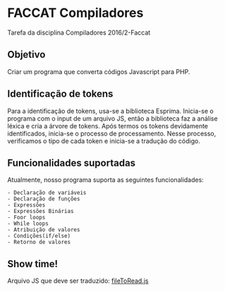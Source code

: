 # FACCAT Compiladores
Tarefa da disciplina Compiladores 2016/2-Faccat

## Objetivo
Criar um programa que converta códigos Javascript para PHP.

## Identificação de tokens
Para a identificação de tokens, usa-se a biblioteca Esprima. 
Inicia-se o programa com o input de um arquivo JS, então a biblioteca faz a análise léxica e cria a árvore de tokens.
Após termos os tokens devidamente identificados, inicia-se o processo de processamento.
Nesse processo, verificamos o tipo de cada token e inicia-se a tradução do código. 


## Funcionalidades suportadas
Atualmente, nosso programa suporta as seguintes funcionalidades:

    - Declaração de variáveis
    - Declaração de funções
    - Expressões
    - Expressões Binárias
    - Foor loops
    - While loops
    - Atribuição de valores
    - Condições(if/else)
    - Retorno de valores
    
## Show time!
Arquivo JS que deve ser traduzido: [fileToRead.js](https://github.com/renatobecker/faccat_compiladores/blob/master/fileToRead.js)
